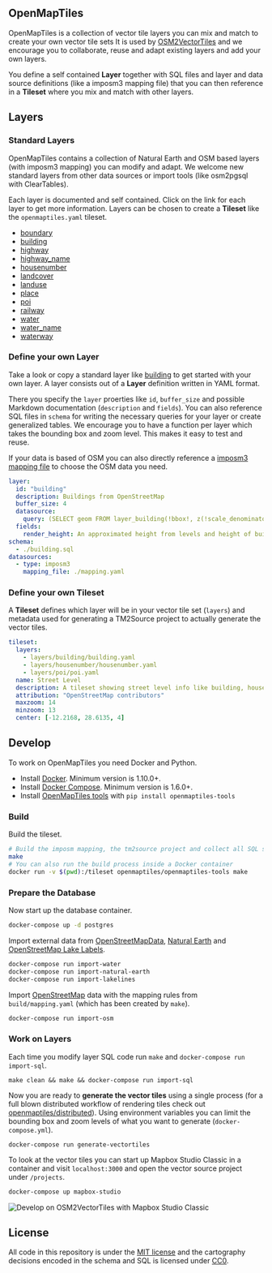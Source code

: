 ## OpenMapTiles

OpenMapTiles is a collection of vector tile layers you can mix and match to create your own vector tile sets
It is used by [OSM2VectorTiles](http://osm2vectortiles.org/) and we encourage you to collaborate, reuse and adapt existing layers
and add your own layers.

You define a self contained **Layer** together with SQL files and layer and data source definitions (like a imposm3 mapping file)
that you can then reference in a **Tileset** where you mix and match with other layers.

## Layers

### Standard Layers

OpenMapTiles contains a collection of Natural Earth and OSM based layers (with imposm3 mapping) you can modify and adapt.
We welcome new standard layers from other data sources or import tools (like osm2pgsql with ClearTables).

Each layer is documented and self contained. Click on the link for each layer to get more information.
Layers can be chosen to create a **Tileset** like the `openmaptiles.yaml` tileset.

- [boundary](https://github.com/openmaptiles/openmaptiles/wiki/boundary)
- [building](https://github.com/openmaptiles/openmaptiles/wiki/building)
- [highway](https://github.com/openmaptiles/openmaptiles/wiki/highway)
- [highway_name](https://github.com/openmaptiles/openmaptiles/wiki/highway_name)
- [housenumber](https://github.com/openmaptiles/openmaptiles/wiki/housenumber)
- [landcover](https://github.com/openmaptiles/openmaptiles/wiki/landcover)
- [landuse](https://github.com/openmaptiles/openmaptiles/wiki/landuse)
- [place](https://github.com/openmaptiles/openmaptiles/wiki/place)
- [poi](https://github.com/openmaptiles/openmaptiles/wiki/poi)
- [railway](https://github.com/openmaptiles/openmaptiles/wiki/railway)
- [water](https://github.com/openmaptiles/openmaptiles/wiki/water)
- [water_name](https://github.com/openmaptiles/openmaptiles/wiki/water_name)
- [waterway](https://github.com/openmaptiles/openmaptiles/wiki/waterway)

### Define your own Layer

Take a look or copy a standard layer like [building](layers/building/README.md) to get started with your own layer.
A layer consists out of a **Layer** definition written in YAML format.

There you specify the `layer` proerties like `id`, `buffer_size` and possible Markdown documentation (`description` and `fields`).
You can also reference SQL files in `schema` for writing the necessary queries for your layer or create generalized tables.
We encourage you to have a function per layer which takes the bounding box and zoom level. This makes it easy
to test and reuse.

If your data is based of OSM you can also directly
reference a [imposm3 mapping file](https://imposm.org/docs/imposm3/latest/mapping.html) to choose the OSM data you need.

```yaml
layer:
  id: "building"
  description: Buildings from OpenStreetMap
  buffer_size: 4
  datasource:
    query: (SELECT geom FROM layer_building(!bbox!, z(!scale_denominator!))) AS t
  fields:
    render_height: An approximated height from levels and height of building.
schema:
  - ./building.sql
datasources:
  - type: imposm3
    mapping_file: ./mapping.yaml
```

### Define your own Tileset

A **Tileset** defines which layer will be in your vector tile set (`layers`)
and metadata used for generating a TM2Source project to actually generate the vector tiles.

```yaml
tileset:
  layers:
    - layers/building/building.yaml
    - layers/housenumber/housenumber.yaml
    - layers/poi/poi.yaml
  name: Street Level
  description: A tileset showing street level info like building, housenumbers and POIs.
  attribution: "OpenStreetMap contributors"
  maxzoom: 14
  minzoom: 13
  center: [-12.2168, 28.6135, 4]
```

## Develop

To work on OpenMapTiles you need Docker and Python.

- Install [Docker](https://docs.docker.com/engine/installation/). Minimum version is 1.10.0+.
- Install [Docker Compose](https://docs.docker.com/compose/install/). Minimum version is 1.6.0+.
- Install [OpenMapTiles tools](https://github.com/openmaptiles/openmaptiles-tools) with `pip install openmaptiles-tools`

### Build

Build the tileset.

```bash
# Build the imposm mapping, the tm2source project and collect all SQL scripts
make
# You can also run the build process inside a Docker container
docker run -v $(pwd):/tileset openmaptiles/openmaptiles-tools make
```

### Prepare the Database

Now start up the database container.

```bash
docker-compose up -d postgres
```

Import external data from [OpenStreetMapData](http://openstreetmapdata.com/), [Natural Earth](http://www.naturalearthdata.com/) and  [OpenStreetMap Lake Labels](https://github.com/lukasmartinelli/osm-lakelines).

```bash
docker-compose run import-water
docker-compose run import-natural-earth
docker-compose run import-lakelines
```

Import [OpenStreetMap](http://wiki.openstreetmap.org/wiki/Osm2pgsql) data with the mapping rules from
`build/mapping.yaml` (which has been created by `make`).

```bash
docker-compose run import-osm
```

### Work on Layers

Each time you modify layer SQL code run `make` and `docker-compose run import-sql`.

```
make clean && make && docker-compose run import-sql
```

Now you are ready to **generate the vector tiles** using a single process (for a full blown distributed workflow of rendering tiles check out [openmaptiles/distributed](https://github.com/openmaptiles/distributed)). Using environment variables
you can limit the bounding box and zoom levels of what you want to generate (`docker-compose.yml`).

```
docker-compose run generate-vectortiles
```

To look at the vector tiles you can start up Mapbox Studio Classic in a container
and visit `localhost:3000` and open the vector source project under `/projects`.

```bash
docker-compose up mapbox-studio
```

![Develop on OSM2VectorTiles with Mapbox Studio Classic](./mapbox_studio_classic.gif)

## License

All code in this repository is under the [MIT license](./LICENSE) and the cartography decisions encoded in the schema and SQL is licensed under [CC0](https://creativecommons.org/publicdomain/zero/1.0/).
